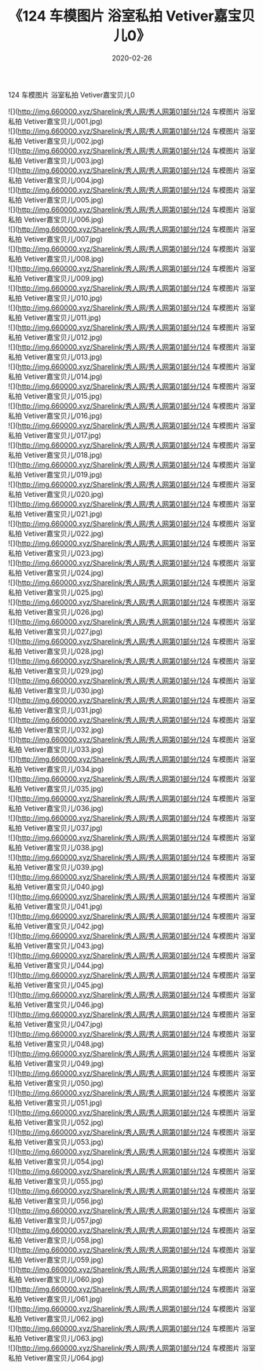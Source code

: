 ﻿---
layout: post
title:  《124 车模图片 浴室私拍 Vetiver嘉宝贝儿0》
date:   2020-02-26
img: http://img.660000.xyz/Sharelink/秀人网/秀人网第01部分/124 车模图片 浴室私拍 Vetiver嘉宝贝儿0/000.jpg
categories: [美女, 清纯, 唯美]
---

124 车模图片 浴室私拍 Vetiver嘉宝贝儿0

  ![](http://img.660000.xyz/Sharelink/秀人网/秀人网第01部分/124 车模图片 浴室私拍 Vetiver嘉宝贝儿/001.jpg) <br> ![](http://img.660000.xyz/Sharelink/秀人网/秀人网第01部分/124 车模图片 浴室私拍 Vetiver嘉宝贝儿/002.jpg) <br> ![](http://img.660000.xyz/Sharelink/秀人网/秀人网第01部分/124 车模图片 浴室私拍 Vetiver嘉宝贝儿/003.jpg) <br> ![](http://img.660000.xyz/Sharelink/秀人网/秀人网第01部分/124 车模图片 浴室私拍 Vetiver嘉宝贝儿/004.jpg) <br> ![](http://img.660000.xyz/Sharelink/秀人网/秀人网第01部分/124 车模图片 浴室私拍 Vetiver嘉宝贝儿/005.jpg) <br> ![](http://img.660000.xyz/Sharelink/秀人网/秀人网第01部分/124 车模图片 浴室私拍 Vetiver嘉宝贝儿/006.jpg) <br> ![](http://img.660000.xyz/Sharelink/秀人网/秀人网第01部分/124 车模图片 浴室私拍 Vetiver嘉宝贝儿/007.jpg) <br> ![](http://img.660000.xyz/Sharelink/秀人网/秀人网第01部分/124 车模图片 浴室私拍 Vetiver嘉宝贝儿/008.jpg) <br> ![](http://img.660000.xyz/Sharelink/秀人网/秀人网第01部分/124 车模图片 浴室私拍 Vetiver嘉宝贝儿/009.jpg) <br> ![](http://img.660000.xyz/Sharelink/秀人网/秀人网第01部分/124 车模图片 浴室私拍 Vetiver嘉宝贝儿/010.jpg) <br> ![](http://img.660000.xyz/Sharelink/秀人网/秀人网第01部分/124 车模图片 浴室私拍 Vetiver嘉宝贝儿/011.jpg) <br> ![](http://img.660000.xyz/Sharelink/秀人网/秀人网第01部分/124 车模图片 浴室私拍 Vetiver嘉宝贝儿/012.jpg) <br> ![](http://img.660000.xyz/Sharelink/秀人网/秀人网第01部分/124 车模图片 浴室私拍 Vetiver嘉宝贝儿/013.jpg) <br> ![](http://img.660000.xyz/Sharelink/秀人网/秀人网第01部分/124 车模图片 浴室私拍 Vetiver嘉宝贝儿/014.jpg) <br> ![](http://img.660000.xyz/Sharelink/秀人网/秀人网第01部分/124 车模图片 浴室私拍 Vetiver嘉宝贝儿/015.jpg) <br> ![](http://img.660000.xyz/Sharelink/秀人网/秀人网第01部分/124 车模图片 浴室私拍 Vetiver嘉宝贝儿/016.jpg) <br> ![](http://img.660000.xyz/Sharelink/秀人网/秀人网第01部分/124 车模图片 浴室私拍 Vetiver嘉宝贝儿/017.jpg) <br> ![](http://img.660000.xyz/Sharelink/秀人网/秀人网第01部分/124 车模图片 浴室私拍 Vetiver嘉宝贝儿/018.jpg) <br> ![](http://img.660000.xyz/Sharelink/秀人网/秀人网第01部分/124 车模图片 浴室私拍 Vetiver嘉宝贝儿/019.jpg) <br> ![](http://img.660000.xyz/Sharelink/秀人网/秀人网第01部分/124 车模图片 浴室私拍 Vetiver嘉宝贝儿/020.jpg) <br> ![](http://img.660000.xyz/Sharelink/秀人网/秀人网第01部分/124 车模图片 浴室私拍 Vetiver嘉宝贝儿/021.jpg) <br> ![](http://img.660000.xyz/Sharelink/秀人网/秀人网第01部分/124 车模图片 浴室私拍 Vetiver嘉宝贝儿/022.jpg) <br> ![](http://img.660000.xyz/Sharelink/秀人网/秀人网第01部分/124 车模图片 浴室私拍 Vetiver嘉宝贝儿/023.jpg) <br> ![](http://img.660000.xyz/Sharelink/秀人网/秀人网第01部分/124 车模图片 浴室私拍 Vetiver嘉宝贝儿/024.jpg) <br> ![](http://img.660000.xyz/Sharelink/秀人网/秀人网第01部分/124 车模图片 浴室私拍 Vetiver嘉宝贝儿/025.jpg) <br> ![](http://img.660000.xyz/Sharelink/秀人网/秀人网第01部分/124 车模图片 浴室私拍 Vetiver嘉宝贝儿/026.jpg) <br> ![](http://img.660000.xyz/Sharelink/秀人网/秀人网第01部分/124 车模图片 浴室私拍 Vetiver嘉宝贝儿/027.jpg) <br> ![](http://img.660000.xyz/Sharelink/秀人网/秀人网第01部分/124 车模图片 浴室私拍 Vetiver嘉宝贝儿/028.jpg) <br> ![](http://img.660000.xyz/Sharelink/秀人网/秀人网第01部分/124 车模图片 浴室私拍 Vetiver嘉宝贝儿/029.jpg) <br> ![](http://img.660000.xyz/Sharelink/秀人网/秀人网第01部分/124 车模图片 浴室私拍 Vetiver嘉宝贝儿/030.jpg) <br> ![](http://img.660000.xyz/Sharelink/秀人网/秀人网第01部分/124 车模图片 浴室私拍 Vetiver嘉宝贝儿/031.jpg) <br> ![](http://img.660000.xyz/Sharelink/秀人网/秀人网第01部分/124 车模图片 浴室私拍 Vetiver嘉宝贝儿/032.jpg) <br> ![](http://img.660000.xyz/Sharelink/秀人网/秀人网第01部分/124 车模图片 浴室私拍 Vetiver嘉宝贝儿/033.jpg) <br> ![](http://img.660000.xyz/Sharelink/秀人网/秀人网第01部分/124 车模图片 浴室私拍 Vetiver嘉宝贝儿/034.jpg) <br> ![](http://img.660000.xyz/Sharelink/秀人网/秀人网第01部分/124 车模图片 浴室私拍 Vetiver嘉宝贝儿/035.jpg) <br> ![](http://img.660000.xyz/Sharelink/秀人网/秀人网第01部分/124 车模图片 浴室私拍 Vetiver嘉宝贝儿/036.jpg) <br> ![](http://img.660000.xyz/Sharelink/秀人网/秀人网第01部分/124 车模图片 浴室私拍 Vetiver嘉宝贝儿/037.jpg) <br> ![](http://img.660000.xyz/Sharelink/秀人网/秀人网第01部分/124 车模图片 浴室私拍 Vetiver嘉宝贝儿/038.jpg) <br> ![](http://img.660000.xyz/Sharelink/秀人网/秀人网第01部分/124 车模图片 浴室私拍 Vetiver嘉宝贝儿/039.jpg) <br> ![](http://img.660000.xyz/Sharelink/秀人网/秀人网第01部分/124 车模图片 浴室私拍 Vetiver嘉宝贝儿/040.jpg) <br> ![](http://img.660000.xyz/Sharelink/秀人网/秀人网第01部分/124 车模图片 浴室私拍 Vetiver嘉宝贝儿/041.jpg) <br> ![](http://img.660000.xyz/Sharelink/秀人网/秀人网第01部分/124 车模图片 浴室私拍 Vetiver嘉宝贝儿/042.jpg) <br> ![](http://img.660000.xyz/Sharelink/秀人网/秀人网第01部分/124 车模图片 浴室私拍 Vetiver嘉宝贝儿/043.jpg) <br> ![](http://img.660000.xyz/Sharelink/秀人网/秀人网第01部分/124 车模图片 浴室私拍 Vetiver嘉宝贝儿/044.jpg) <br> ![](http://img.660000.xyz/Sharelink/秀人网/秀人网第01部分/124 车模图片 浴室私拍 Vetiver嘉宝贝儿/045.jpg) <br> ![](http://img.660000.xyz/Sharelink/秀人网/秀人网第01部分/124 车模图片 浴室私拍 Vetiver嘉宝贝儿/046.jpg) <br> ![](http://img.660000.xyz/Sharelink/秀人网/秀人网第01部分/124 车模图片 浴室私拍 Vetiver嘉宝贝儿/047.jpg) <br> ![](http://img.660000.xyz/Sharelink/秀人网/秀人网第01部分/124 车模图片 浴室私拍 Vetiver嘉宝贝儿/048.jpg) <br> ![](http://img.660000.xyz/Sharelink/秀人网/秀人网第01部分/124 车模图片 浴室私拍 Vetiver嘉宝贝儿/049.jpg) <br> ![](http://img.660000.xyz/Sharelink/秀人网/秀人网第01部分/124 车模图片 浴室私拍 Vetiver嘉宝贝儿/050.jpg) <br> ![](http://img.660000.xyz/Sharelink/秀人网/秀人网第01部分/124 车模图片 浴室私拍 Vetiver嘉宝贝儿/051.jpg) <br> ![](http://img.660000.xyz/Sharelink/秀人网/秀人网第01部分/124 车模图片 浴室私拍 Vetiver嘉宝贝儿/052.jpg) <br> ![](http://img.660000.xyz/Sharelink/秀人网/秀人网第01部分/124 车模图片 浴室私拍 Vetiver嘉宝贝儿/053.jpg) <br> ![](http://img.660000.xyz/Sharelink/秀人网/秀人网第01部分/124 车模图片 浴室私拍 Vetiver嘉宝贝儿/054.jpg) <br> ![](http://img.660000.xyz/Sharelink/秀人网/秀人网第01部分/124 车模图片 浴室私拍 Vetiver嘉宝贝儿/055.jpg) <br> ![](http://img.660000.xyz/Sharelink/秀人网/秀人网第01部分/124 车模图片 浴室私拍 Vetiver嘉宝贝儿/056.jpg) <br> ![](http://img.660000.xyz/Sharelink/秀人网/秀人网第01部分/124 车模图片 浴室私拍 Vetiver嘉宝贝儿/057.jpg) <br> ![](http://img.660000.xyz/Sharelink/秀人网/秀人网第01部分/124 车模图片 浴室私拍 Vetiver嘉宝贝儿/058.jpg) <br> ![](http://img.660000.xyz/Sharelink/秀人网/秀人网第01部分/124 车模图片 浴室私拍 Vetiver嘉宝贝儿/059.jpg) <br> ![](http://img.660000.xyz/Sharelink/秀人网/秀人网第01部分/124 车模图片 浴室私拍 Vetiver嘉宝贝儿/060.jpg) <br> ![](http://img.660000.xyz/Sharelink/秀人网/秀人网第01部分/124 车模图片 浴室私拍 Vetiver嘉宝贝儿/061.jpg) <br> ![](http://img.660000.xyz/Sharelink/秀人网/秀人网第01部分/124 车模图片 浴室私拍 Vetiver嘉宝贝儿/062.jpg) <br> ![](http://img.660000.xyz/Sharelink/秀人网/秀人网第01部分/124 车模图片 浴室私拍 Vetiver嘉宝贝儿/063.jpg) <br> ![](http://img.660000.xyz/Sharelink/秀人网/秀人网第01部分/124 车模图片 浴室私拍 Vetiver嘉宝贝儿/064.jpg) <br>